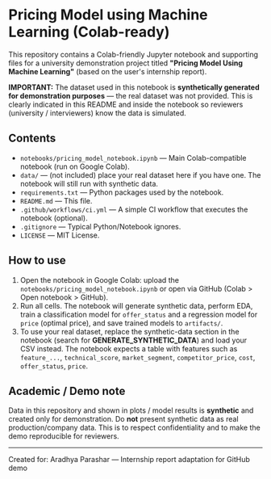 # Pricing Model using Machine Learning (Colab-ready)

This repository contains a Colab-friendly Jupyter notebook and supporting files for a university demonstration project titled **"Pricing Model Using Machine Learning"** (based on the user's internship report).

**IMPORTANT:** The dataset used in this notebook is **synthetically generated for demonstration purposes** — the real dataset was not provided. This is clearly indicated in this README and inside the notebook so reviewers (university / interviewers) know the data is simulated.

## Contents
- `notebooks/pricing_model_notebook.ipynb` — Main Colab-compatible notebook (run on Google Colab).
- `data/` — (not included) place your real dataset here if you have one. The notebook will still run with synthetic data.
- `requirements.txt` — Python packages used by the notebook.
- `README.md` — This file.
- `.github/workflows/ci.yml` — A simple CI workflow that executes the notebook (optional).
- `.gitignore` — Typical Python/Notebook ignores.
- `LICENSE` — MIT License.

## How to use
1. Open the notebook in Google Colab: upload the `notebooks/pricing_model_notebook.ipynb` or open via GitHub (Colab > Open notebook > GitHub).
2. Run all cells. The notebook will generate synthetic data, perform EDA, train a classification model for `offer_status` and a regression model for `price` (optimal price), and save trained models to `artifacts/`.
3. To use your real dataset, replace the synthetic-data section in the notebook (search for **GENERATE_SYNTHETIC_DATA**) and load your CSV instead. The notebook expects a table with features such as `feature_...`, `technical_score`, `market_segment`, `competitor_price`, `cost`, `offer_status`, `price`.

## Academic / Demo note
Data in this repository and shown in plots / model results is **synthetic** and created only for demonstration. Do **not** present synthetic data as real production/company data. This is to respect confidentiality and to make the demo reproducible for reviewers.

---
Created for: Aradhya Parashar — Internship report adaptation for GitHub demo
